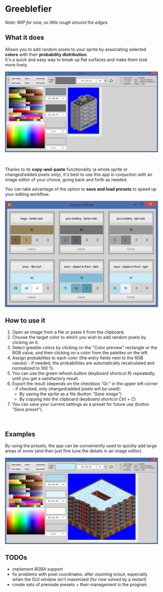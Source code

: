 # Greeblefier
_Note: WIP for now, so little rough around the edges._

## What it does
Allows you to add random pixels to your sprite by associating selected __colors__ with their __probability distribution__.<br />
It's a quick and easy way to break up flat surfaces and make them look more lively.

![](/_readme/grey.png)

<br />

Thanks to its __copy-and-paste__ functionality (a whole sprite or changed/added pixels only), it's best to use this app in conjuction with an image editor of your choice, going back and forth as needed.

You can take advantage of the option to __save and load presets__ to speed up your editing workflow.

![](/_readme/presets.png)
<br />

## How to use it

1. Open an image from a file or paste it from the clipboard.
1. Choose the target color to which you wish to add random pixels by clicking on it.
2. Select greeble colors by clicking on the "Color preview" rectangle or the RGB value, and then clicking on a color from the palettes on the left.
3. Assign probabilites to each color (the entry fields next to the RGB values) - if needed, the probabilities are automatically recalculated and normalized to 100 %.
4. You can use the green refresh button (_keyboard shortcut R_) repeatedly, until you get a satisfactory result.
5. Export the result (depends on the checkbox _"Gr."_ in the upper left corner - if checked, only changed/added pixels will be used):
   - By saving the sprite as a file (button _"Save image"_)
   - By copying into the clipboard (_keyboard shortcut Ctrl + C_)
6. You can save your current settings as a preset for future use (button _"Save preset"_).
<br />

## Examples

By using the presets, the app can be conveniently used to quickly add large areas of snow (and then just fine tune the details in an image editor).

![](/_readme/snow.png)
<br />

## TODOs

- implement RGBA support
- fix problems with pixel coordinates: after zooming in/out, especially when the GUI window isn't maximized (for now solved by a restart)
- create sets of premade presets + their management in the program
